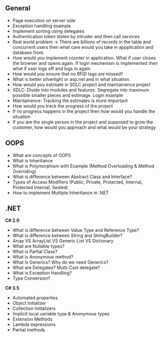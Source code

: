 ## General 

* Page execution on server side
* Exception handling example
* Implement sorting using delegates
* Authentication token stolen by intruder and then call services
* Real world problem -> There are billions of records in the table and concurrent users then what care would you take in appplication and database front.
* How would you implement counter in application. What if user closes the browser and opens again. If login mechenism is implemented then what if user logs off and logs in again
* How would you ensure that no RFID tags are missed?
* What is better silverlight or asp.net and in what situation.
* How would you estimate in SDLC project and maintainence project
* SDLC: Divide into modules and features. Segregate into maximum possible smaller pieces and estimage. Login example
* Maintainence: Tracking the estimates is more important
* How would you track the progress of the project
* If no progress happens in the project then how would you handle the situation
* If you are the single person in the project and supposed to grow the customer, how would you approach and what would be your strategy


## OOPS

* What are concepts of OOPS
* What is Inheritance
* What is Polymorphism with Example (Method Overloading & Method Overriding)
* What is difference between Abstract Class and Interface?
* Types of Access Modifiers (Public, Private, Protected, Internal, Protected Internal, Sealed)
* How to implement Multiple Inheritance in .NET



## .NET

**C# 2.0**

* What is difference between Value Type and Reference Type?
* What is difference between String and StringBuilder?
* Array VS ArrayList VS Generic List VS Dictionary
* What are Nullable types?
* What is Partial Class?
* What is Anonymous method?
* What is Generics? Why do we need Generics?
* What are Delegates? Multi-Cast delegate?
* What is Exception Handling?
* Type Conversion?

**C# 3.5**

* Automated properties
* Object Initializer
* Collection Initializers
* Implicit local variable type & Anonymous types
* Extension Methods
* Lambda expressions
* Partial methods

